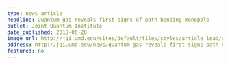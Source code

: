```yaml
---
type: news_article
headline: Quantum gas reveals first signs of path-bending monopole
outlet: Joint Quantum Institute
date_published: 2018-06-28
image_url: http://jqi.umd.edu/sites/default/files/styles/article_lead/public/images/spielman_sphere-7.jpg?itok=ex2nkyb5
address: http://jqi.umd.edu/news/quantum-gas-reveals-first-signs-path-bending-monopole
featured: no
---
```

